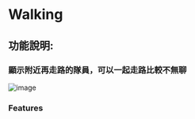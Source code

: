 # Walking
## 功能說明:
### 顯示附近再走路的隊員，可以一起走路比較不無聊
![image](https://github.com/e23882/Walking/image/demo.png)

### Features
